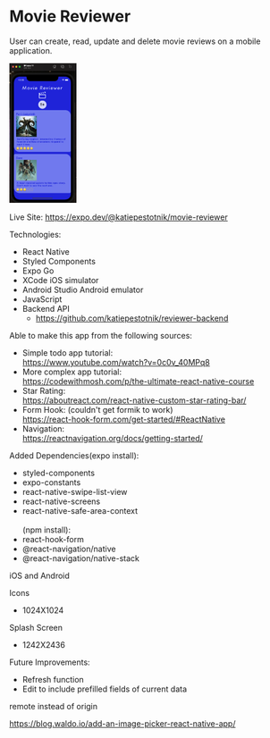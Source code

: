 # Movie Reviewer

User can create, read, update and delete movie reviews on a mobile application.

<img src="./assets/capstoneimage.png" alt="main page" height="250">

Live Site: https://expo.dev/@katiepestotnik/movie-reviewer

Technologies:
- React Native
- Styled Components
- Expo Go
- XCode iOS simulator
- Android Studio Android emulator
- JavaScript
- Backend API
    - https://github.com/katiepestotnik/reviewer-backend

Able to make this app from the following sources:

- Simple todo app tutorial: <br>https://www.youtube.com/watch?v=0c0v_40MPq8
- More complex app tutorial: <br>https://codewithmosh.com/p/the-ultimate-react-native-course
- Star Rating: <br>https://aboutreact.com/react-native-custom-star-rating-bar/
- Form Hook: (couldn't get formik to work) <br>https://react-hook-form.com/get-started/#ReactNative
- Navigation: <br>https://reactnavigation.org/docs/getting-started/

Added Dependencies(expo install):
- styled-components
- expo-constants
- react-native-swipe-list-view
- react-native-screens
- react-native-safe-area-context<br><br>
(npm install):
- react-hook-form
- @react-navigation/native
- @react-navigation/native-stack

iOS and Android<br>

Icons<br>
- 1024X1024<br> 

Splash Screen<br>
- 1242X2436

Future Improvements:
- Refresh function
- Edit to include prefilled fields of current data

remote instead of origin

https://blog.waldo.io/add-an-image-picker-react-native-app/
